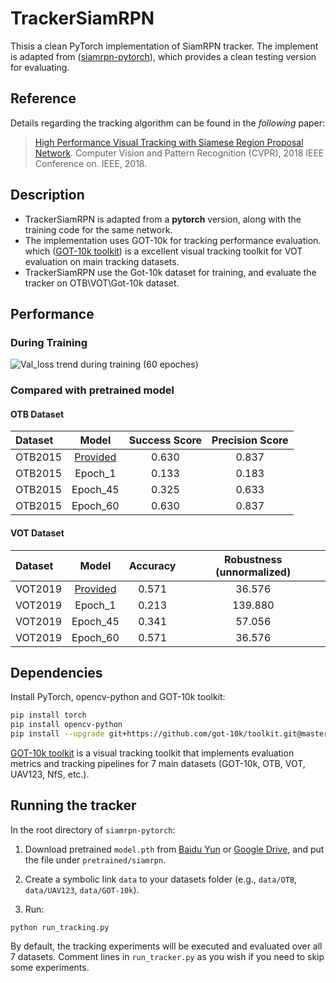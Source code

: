 # TrackerSiamRPN 

Thisis a clean PyTorch implementation of SiamRPN tracker. The  implement is adapted from ([siamrpn-pytorch](https://github.com/huanglianghua/siamrpn-pytorch)), which provides a clean testing version for evaluating. 

## Reference
Details regarding the tracking algorithm can be found in the *following* paper:
>[High Performance Visual Tracking with Siamese Region Proposal Network](http://openaccess.thecvf.com/content_cvpr_2018/papers/Li_High_Performance_Visual_CVPR_2018_paper.pdf). 
>Computer Vision and Pattern Recognition (CVPR), 2018 IEEE Conference on. IEEE, 2018.

## Description

- TrackerSiamRPN is adapted from a **pytorch** version, along with the training code for the same network.
- The implementation uses GOT-10k for tracking performance evaluation. which ([GOT-10k toolkit](https://github.com/got-10k/toolkit)) is a excellent visual tracking toolkit for VOT evaluation on main tracking datasets.
- TrackerSiamRPN use the Got-10k dataset for training, and evaluate the tracker on OTB\VOT\Got-10k dataset.

## Performance
 
### During Training
![Val_loss trend during training (60 epoches)]()

### Compared with pretrained model
#### OTB Dataset
| Dataset       |  Model  | Success Score    | Precision Score |
|:-----------   |:----------------:|:----------------:|:----------------:|
| OTB2015       | [Provided](https://github.com/huanglianghua/siamrpn-pytorch)      | 0.630            | 0.837 |
| OTB2015       | Epoch_1   | 0.133            | 0.183 |
| OTB2015       | Epoch_45   | 0.325            | 0.633 |
| OTB2015       | Epoch_60   | 0.630            | 0.837 |

#### VOT Dataset

| Dataset       |  Model  | Accuracy    | Robustness (unnormalized) |
|:-----------   |:----------------: |:-----------:|:-------------------------:|
| VOT2019       | [Provided](https://github.com/huanglianghua/siamrpn-pytorch) | 0.571            | 36.576            |
| VOT2019       | Epoch_1 | 0.213            | 139.880            |
| VOT2019       | Epoch_45 | 0.341            | 57.056            |
| VOT2019       | Epoch_60 | 0.571            | 36.576            |

## Dependencies

Install PyTorch, opencv-python and GOT-10k toolkit:

```bash
pip install torch
pip install opencv-python
pip install --upgrade git+https://github.com/got-10k/toolkit.git@master
```

[GOT-10k toolkit](https://github.com/got-10k/toolkit) is a visual tracking toolkit that implements evaluation metrics and tracking pipelines for 7 main datasets (GOT-10k, OTB, VOT, UAV123, NfS, etc.).

## Running the tracker

In the root directory of `siamrpn-pytorch`:

1. Download pretrained `model.pth` from [Baidu Yun](https://pan.baidu.com/s/1QYoQUNraPMUmFW6rp5PDFA) or [Google Drive](https://drive.google.com/open?id=1P0nshF9OjEJwuY9bScuLhPyA2CXSNB5f), and put the file under `pretrained/siamrpn`.

2. Create a symbolic link `data` to your datasets folder (e.g., `data/OTB`, `data/UAV123`, `data/GOT-10k`).

3. Run:

```
python run_tracking.py
```

By default, the tracking experiments will be executed and evaluated over all 7 datasets. Comment lines in `run_tracker.py` as you wish if you need to skip some experiments.
